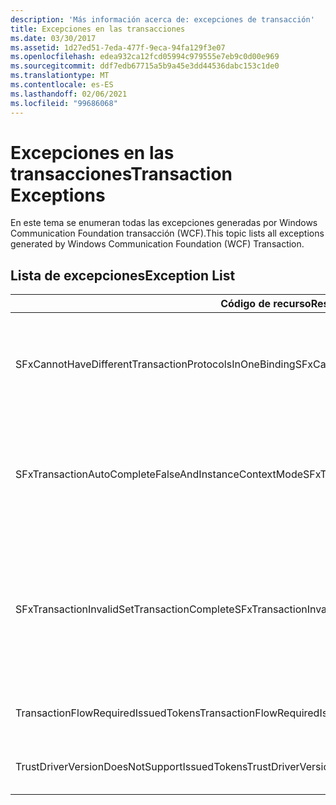 ```yaml
---
description: 'Más información acerca de: excepciones de transacción'
title: Excepciones en las transacciones
ms.date: 03/30/2017
ms.assetid: 1d27ed51-7eda-477f-9eca-94fa129f3e07
ms.openlocfilehash: edea932ca12fcd05994c979555e7eb9c0d00e969
ms.sourcegitcommit: ddf7edb67715a5b9a45e3dd44536dabc153c1de0
ms.translationtype: MT
ms.contentlocale: es-ES
ms.lasthandoff: 02/06/2021
ms.locfileid: "99686068"
---
```

# <a name="transaction-exceptions"></a><span data-ttu-id="2532f-103">Excepciones en las transacciones</span><span class="sxs-lookup"><span data-stu-id="2532f-103">Transaction Exceptions</span></span>

<span data-ttu-id="2532f-104">En este tema se enumeran todas las excepciones generadas por Windows Communication Foundation transacción (WCF).</span><span class="sxs-lookup"><span data-stu-id="2532f-104">This topic lists all exceptions generated by Windows Communication Foundation (WCF) Transaction.</span></span>  
  
## <a name="exception-list"></a><span data-ttu-id="2532f-105">Lista de excepciones</span><span class="sxs-lookup"><span data-stu-id="2532f-105">Exception List</span></span>  
  
|<span data-ttu-id="2532f-106">Código de recurso</span><span class="sxs-lookup"><span data-stu-id="2532f-106">Resource Code</span></span>|<span data-ttu-id="2532f-107">Cadena de recurso</span><span class="sxs-lookup"><span data-stu-id="2532f-107">Resource String</span></span>|  
|-------------------|---------------------|  
|<span data-ttu-id="2532f-108">SFxCannotHaveDifferentTransactionProtocolsInOneBinding</span><span class="sxs-lookup"><span data-stu-id="2532f-108">SFxCannotHaveDifferentTransactionProtocolsInOneBinding</span></span>|<span data-ttu-id="2532f-109">La información de la directiva que se importa a partir de los metadatos especifica valores diferentes para TransactionProtocol entre las operaciones.</span><span class="sxs-lookup"><span data-stu-id="2532f-109">The policy information being imported from metadata specifies different values for TransactionProtocol among the operations.</span></span> <span data-ttu-id="2532f-110">Se admite solo un TransactionProtocol para cada punto de conexión.</span><span class="sxs-lookup"><span data-stu-id="2532f-110">Only a single TransactionProtocol for each endpoint is supported.</span></span>|  
|<span data-ttu-id="2532f-111">SFxTransactionAutoCompleteFalseAndInstanceContextMode</span><span class="sxs-lookup"><span data-stu-id="2532f-111">SFxTransactionAutoCompleteFalseAndInstanceContextMode</span></span>|<span data-ttu-id="2532f-112">TransactionAutoComplete no puede ser falso a menos que el InstanceContextMode del servicio sea PerSession.</span><span class="sxs-lookup"><span data-stu-id="2532f-112">TransactionAutoComplete cannot be false unless the service's InstanceContextMode is PerSession.</span></span> <span data-ttu-id="2532f-113">Se encontró un error en la implementación del contrato y operación especificados.</span><span class="sxs-lookup"><span data-stu-id="2532f-113">An error was found on the implementation of the specified contract and operation.</span></span>|  
|<span data-ttu-id="2532f-114">SFxTransactionInvalidSetTransactionComplete</span><span class="sxs-lookup"><span data-stu-id="2532f-114">SFxTransactionInvalidSetTransactionComplete</span></span>|<span data-ttu-id="2532f-115">Se puede llamar a OperationContext.SetTransactionComplete en una operación solo cuando TransactionAutoComplete está establecido como falso y TransactionScopeRequired está establecido como verdadero.</span><span class="sxs-lookup"><span data-stu-id="2532f-115">OperationContext.SetTransactionComplete can be called in an operation only when TransactionAutoComplete is set to false and TransactionScopeRequired is set to true.</span></span> <span data-ttu-id="2532f-116">Éste es un escenario no válido y se finalizó la transacción actual.</span><span class="sxs-lookup"><span data-stu-id="2532f-116">This is an invalid scenario and the current transaction was terminated.</span></span>|  
|<span data-ttu-id="2532f-117">TransactionFlowRequiredIssuedTokens</span><span class="sxs-lookup"><span data-stu-id="2532f-117">TransactionFlowRequiredIssuedTokens</span></span>|<span data-ttu-id="2532f-118">Para el flujo de una transacción, también deben admitirse los tokens emitidos del flujo.</span><span class="sxs-lookup"><span data-stu-id="2532f-118">To flow a transaction, flowing issued tokens must also be supported.</span></span>|  
|<span data-ttu-id="2532f-119">TrustDriverVersionDoesNotSupportIssuedTokens</span><span class="sxs-lookup"><span data-stu-id="2532f-119">TrustDriverVersionDoesNotSupportIssuedTokens</span></span>|<span data-ttu-id="2532f-120">La versión configurada de Trust no admite tokens emitidos.</span><span class="sxs-lookup"><span data-stu-id="2532f-120">The configured Trust version does not support issued tokens.</span></span> <span data-ttu-id="2532f-121">Utilice WSTrustFeb2005 o posterior.</span><span class="sxs-lookup"><span data-stu-id="2532f-121">Use WSTrustFeb2005 or above.</span></span>|
